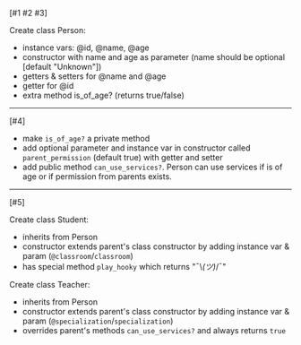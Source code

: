 [#1 #2 #3]

Create class Person:

- instance vars: @id, @name, @age
- constructor with name and age as parameter (name should be optional [default "Unknown"])
- getters & setters for @name and @age
- getter for @id
- extra method is_of_age? (returns true/false)

----------------

[#4]

- make `is_of_age?` a private method
- add optional parameter and instance var in constructor called `parent_permission` (default true) with getter and setter
- add public method `can_use_services?`. Person can use services if is of age or if permission from parents exists.

----------------

[#5]

Create class Student:

- inherits from Person
- constructor extends parent's class constructor by adding instance var & param (`@classroom`/`classroom`)
- has special method `play_hooky` which returns "¯\\_(ツ)_/¯"

Create class Teacher:

- inherits from Person
- constructor extends parent's class constructor by adding instance var & param (`@specialization`/`specialization`)
- overrides parent's methods `can_use_services?` and always returns `true`
